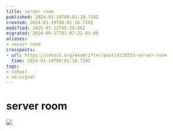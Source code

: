 ```yaml
---
title: server room
published: 2024-01-19T08:01:18.719Z
created: 2024-01-19T08:01:18.719Z
modified: 2025-07-12T05:39:46Z
migrated: 2024-09-17T01:07:22-05:00
aliases:
- server room
crossposts:
- url: https://cohost.org/exodrifter/post/4220333-server-room
  time: 2024-01-19T08:01:18.719Z
tags:
- cohost
- no-signal
---
```


# server room

![](https://vimeo.com/904366266)

